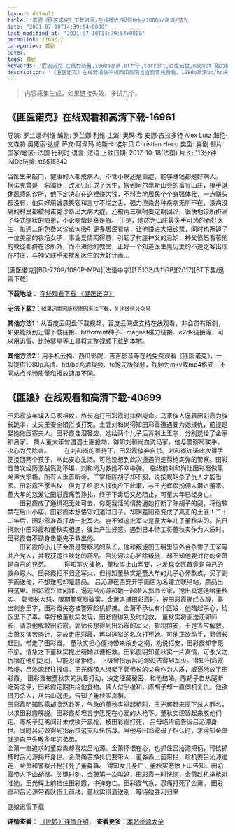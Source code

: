 ```yaml
---
layout: default
title: '喜剧《匪医诺克》下载资源/在线播放/视频地址/1080p/高清/蓝光'
date: "2021-07-10T14:39:54+0800"
last_modified_at: "2021-07-10T14:39:54+0800"
permalink: /16961/
categories: 喜剧
cover:
tags: 喜剧
keywords: '匪医诺克,在线免费看,1080p高清,bt种子,torrent,百度云盘,magnet,磁力链,迅雷下载资源'
description: '《匪医诺克》在线云播放手机西瓜影院吉吉影音免费看，1080p高清bd/hd未删减完整版和tc抢先枪版，mkv/mp4格式，附带bt/torrent种子、magnet/磁力链、百度云盘、网盘资源迅雷下载链接'
---
```


>内容采集生成，如果链接失效，多试几个。


## 《匪医诺克》在线观看和高清下载-16961

导演: 罗兰娜·利维 编剧: 罗兰娜·利维 主演: 奥玛·希 安娜·吉拉多特 Alex Lutz 海伦·文森特 奥黛丽·达娜 萨宾·阿泽玛 帕斯卡·埃尔贝 Christian Hecq 类型: 喜剧 制片国家/地区: 法国 比利时 语言: 法语 上映日期: 2017-10-18(法国) 片长: 113分钟 IMDb链接: tt6515342

当医生来敲门，健康的人都成病人，不管小病还是重症，能够赚钱都是好病人。 柯诺克曾是一名骗徒，改邪归正成了医生，搬到阿尔卑斯山旁的富有山庄，接手退休医师的诊所，他下定决心在这裡赚大钱，不料当地居民个个身强体壮，一点赚头都没有，他只好用诚恳笑容和三寸不烂之舌，强力渲染各种疾病无所不在，没病没痛的村民都被柯诺克诊断出大病大症，还被再三嘱咐要定期回诊，很快地诊所挤满了各式症状的病患，不论病情是真是假。 于是，他成为山庄最炙手可热的新好医生，每週二的免费义诊谘询吸引更多居民看病，让他赚进大把钞票，同时也邂逅了一位美丽的农场女子，事业爱情两得意，引起了村庄神父的忌妒，神父愤怒看著他的教徒都挤在诊所外，而不进他的教堂，正好一个知道医生黑历史的不速之客出现在村庄，与神父联手来扰乱医生的大好计画…


[匪医诺克][BD-720P/1080P-MP4][法语中字][1.51GB/3.11GB][2017][BT下载/迅雷下载]

**下载地址**： [在线观看下载 《匪医诺克》](https://www.btdx8.com/torrent/fynk_2017.html) 


**无法下载?**：`如果迅雷因版权原因无法下载，关注微信公众号 `

**其他方法1**：从百度云网盘下载视频，百度云网盘支持在线观看，非会员有限制，如果能找到迅雷下载链接、bt/torrent种子、magnet磁力链接、e2dk链接等，可以用迅雷、比特彗星等工具将完整视频下载到本地。

**其他方法2**：用手机云播、西瓜影院、吉吉影音等在线免费观看《匪医诺克》，一般提供1080p高清、hd/bd高清视频、tc抢先版视频，视频为mkv或mp4格式，不同站点视频质量和播放速度不同。


## 《匪娘》在线观看和高清下载-40899

田彩霞放羊误入马家祖坟，族长追打田彩霞时摔倒毙命。马家族人逼着田彩霞为族长跪孝，丈夫王安全阻拦被打死。土匪刘和尚得知田彩霞遭遇要为她报仇，前提是娶她做压寨夫人。田彩霞含泪答应，她给两个儿子后背刺上王字，分别送给了金家和吕家。 商人董大年曾遭遇土匪抢劫，得知刘和尚血洗马家，他与警察局联手，决心为民除害。 　　在刘和尚的善待下，田彩霞放弃自杀。刘和尚许诺此次得手便接回两个孩子，从此安心生活。可他没想到此次遭遇的是荷枪实弹的警察。田彩霞首次经历激战慌乱不堪，刘和尚为救她不幸中弹。 临终前刘和尚让田彩霞做黑龙潭大掌柜，所有人垂首听命，二掌柜陈胡子却不服，说按规矩杀了仇人才能当家。田彩霞不愿当权，但为了给恩人报仇应下此事，与王光辉假扮佣人潜进董家。董大年的慈爱让田彩霞痛苦挣扎，终于下毒后又想阻止，可董大年已经身亡。 　　田彩霞成了通缉犯无处可去，你死我活的情势逼她打断了陈胡子的腿，将他软禁在后山小庙。田彩霞本想恪守妇道过日子，却阴差阳错变成了真正的土匪！二十二年后，田彩霞准备打劫一批军火。岂不知这批军火是董大年儿子董秋实的。抗日捐款中田彩霞和董秋实相遇，彼此产生好感。遇到日本特工将董秋实作为人质时，田彩霞奋不顾身击毙鬼子救出他。<br />　　田彩霞的小儿子金萧是警察局的队长，他和叛徒田玉明里应外合杀害了王军等共产党人，并截获运往陕北的药品。吕沁源决心铲除叛徒，却不知他要对付的金萧是自己的兄弟。 　　得知军火被抢，董秋实上山索要，才发现女匪首竟是自己的救命恩人。田彩霞拒不归还军火，但得知董秋实是董大年的儿子心怀歉疚，买了副字画送他，不想送的却是赝品。 吕沁源在西安开字画店为名建立联络站，赝品出自这里。田彩霞兴师问罪，逼迫吕沁源和她一起潜入郭师长家，抢出真迹送给董秋实。 郭师长大怒，限期警察局破案。金萧追捕田彩霞时，被田彩霞撕烂衣服，露出刺身王字，田彩霞失态被警察趁机抓捕。金萧不承认有个匪娘，他暗起杀心，给饭里下了毒。幸好被董秋实发现，田彩霞得到及时抢救。 董秋实将画送还郭师长，请求他解救田彩霞。郭师长想得到田彩霞的军火，趁机招安，于是答应解救。金萧又演苦肉计，先放走田彩霞，再以逃狱的名义打死她。可他正欲动手，郭师长赶到，带走了田彩霞。 董秋实担心僵持带来杀身之祸，劝说招安，田彩霞却宁死不愿。情急之下董秋实提出结婚以便相救。田彩霞明知董秋实一片真情，可杀父之仇横在他们之间，只能忍痛拒绝。 上级曾指示吕沁源设法得到军火。得知田彩霞险境，吕沁源赶往报信。王光辉带人绑架了郭师长的父母作为人质，威逼他放了田彩霞。 田彩霞被董秋实的执着打动，决定埋藏秘密，和他结婚。陈胡子自从腿断吃斋念佛，田彩霞定期供给他食物。俩人似乎缓和，陈胡子却一直伺机复仇。他欲借刀杀人，从后山逃走，告知了董秋实真相。<br />田彩霞明知败露却凛然赴死，气急的董秋实举起枪时，王光辉赶来揽下杀人罪名，以求田彩霞解脱。田彩霞却坦言宁愿死在心爱的人枪下。董秋实理智起来放他们走。陈胡子见离间计未成欲开黑枪，被田彩霞打死。 吕母临终前告诉吕沁源身世。同时吕沁源得到指示拉这支队伍抗战。当他与田彩霞母子相认时，才得知金萧就是自己失散多年的弟弟。<br />金萧一直追求的董淼淼却喜欢吕沁源。金萧怀恨在心，也抓住吕沁源把柄，可欲抓捕时吕沁源揭开身世。金萧痛苦挣扎仍要带人，董淼淼上前阻拦，趁机要吕沁源逃走，金萧和警察开枪打死了董淼淼。 得知女儿身亡，董秋实悲愤上山告知。田彩霞带人下山劫狱。关键时刻，金萧第一次叫妈，田彩霞一时恍惚，金萧趁机举枪对准她，王光辉上前挡住田彩霞，中弹身亡。田彩霞气急，忍痛打死了金萧。 田彩霞和吕沁源带着队伍上前线，董秋实设酒送别，等待她胜利归来


匪娘迅雷下载

**详情查看**： [《匪娘》详情介绍](/movie/40899/)， **查看更多**：[本站资源大全](/movie/t/all/)

